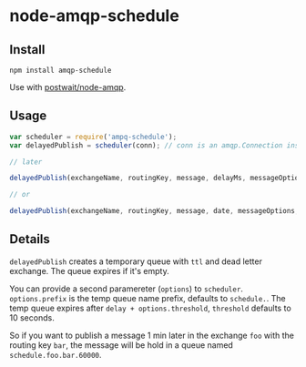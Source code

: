 node-amqp-schedule
==================

Install
-------

```
npm install amqp-schedule
```

Use with [postwait/node-amqp](https://github.com/postwait/node-amqp).

Usage
-----

```js
var scheduler = require('ampq-schedule');
var delayedPublish = scheduler(conn); // conn is an amqp.Connection instance

// later

delayedPublish(exchangeName, routingKey, message, delayMs, messageOptions, callback);

// or

delayedPublish(exchangeName, routingKey, message, date, messageOptions, callback);
```

Details
-------

`delayedPublish` creates a temporary queue with `ttl` and dead letter exchange. The queue expires if it's empty.

You can provide a second paramereter (`options`) to `scheduler`. `options.prefix` is the temp queue name prefix, defaults to `schedule.`.
The temp queue expires after `delay + options.threshold`, `threshold` defaults to 10 seconds.

So if you want to publish a message 1 min later in the exchange `foo` with the routing key `bar`, the message will be hold in a queue named `schedule.foo.bar.60000`.
